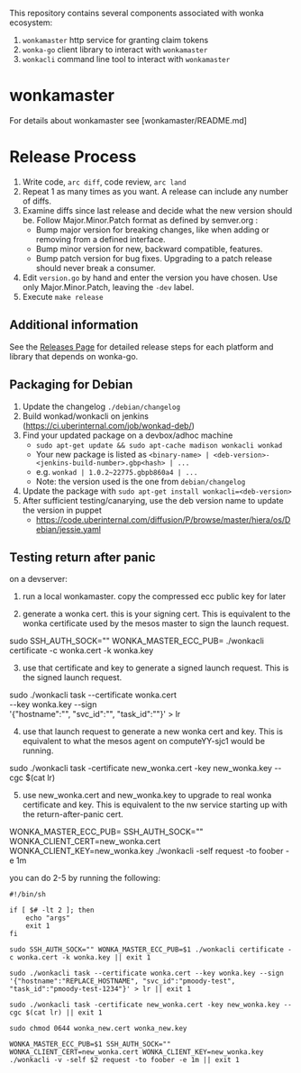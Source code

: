 This repository contains several components associated with wonka ecosystem:
1. `wonkamaster` http service for granting claim tokens
2. `wonka-go` client library to interact with `wonkamaster`
3. `wonkacli` command line tool to interact with `wonkamaster`

# wonkamaster

For details about wonkamaster see [wonkamaster/README.md]

# Release Process

1. Write code, `arc diff`, code review, `arc land`
2. Repeat 1 as many times as you want. A release can include any number of
   diffs.
3. Examine diffs since last release and decide what the new version should be.
   Follow Major.Minor.Patch format as defined by semver.org :
   * Bump major version for breaking changes, like when adding or removing
     from a defined interface.
   * Bump minor version for new, backward compatible, features.
   * Bump patch version for bug fixes. Upgrading to a patch release should
     never break a consumer.
4. Edit `version.go` by hand and enter the version you have chosen.
   Use only Major.Minor.Patch, leaving the `-dev` label.
5. Execute `make release`

## Additional information

See the [Releases Page](https://code.uberinternal.com/w/projects/security/galileo/runbooks/releases/)
for detailed release steps for each platform and library that depends on wonka-go.

## Packaging for Debian

1. Update the changelog `./debian/changelog`
2. Build wonkad/wonkacli on jenkins (https://ci.uberinternal.com/job/wonkad-deb/)
3. Find your updated package on a devbox/adhoc machine
   * `sudo apt-get update && sudo apt-cache madison wonkacli wonkad`
   * Your new package is listed as `<binary-name> | <deb-version>-<jenkins-build-number>.gbp<hash> | ...`
   * e.g. `wonkad | 1.0.2~22775.gbpb860a4 | ...`
   * Note: the version used is the one from `debian/changelog`
4. Update the package with `sudo apt-get install wonkacli=<deb-version>`
5. After sufficient testing/canarying, use the deb version name to update the version in puppet
   * https://code.uberinternal.com/diffusion/P/browse/master/hiera/os/Debian/jessie.yaml

## Testing return after panic

on a devserver:

1. run a local wonkamaster. copy the compressed ecc public key for later

2. generate a wonka cert. this is your signing cert. This is equivalent to the
   wonka certificate used by the mesos master to sign the launch request.

  sudo SSH_AUTH_SOCK="" WONKA_MASTER_ECC_PUB=<ecckey> ./wonkacli certificate -c wonka.cert -k wonka.key

3. use that certificate and key to generate a signed launch request. This is the signed
   launch request.

  sudo ./wonkacli task --certificate wonka.cert \
       --key wonka.key --sign \
       '{"hostname":"<your devserver name>", "svc_id":"<some service id>", "task_id":"<some task id>"}' > lr

4. use that launch request to generate a new wonka cert and key. This is equivalent
   to what the mesos agent on computeYY-sjc1 would be running.

  sudo ./wonkacli task -certificate new_wonka.cert -key new_wonka.key --cgc $(cat lr)

5. use new_wonka.cert and new_wonka.key to upgrade to real wonka certificate and key.
   This is equivalent to the nw service starting up with the return-after-panic cert.

  WONKA_MASTER_ECC_PUB=<ecckey> SSH_AUTH_SOCK="" WONKA_CLIENT_CERT=new_wonka.cert WONKA_CLIENT_KEY=new_wonka.key ./wonkacli -self <your task id> request -to foober -e 1m

you can do 2-5 by running the following:

```
#!/bin/sh

if [ $# -lt 2 ]; then
    echo "args"
    exit 1
fi

sudo SSH_AUTH_SOCK="" WONKA_MASTER_ECC_PUB=$1 ./wonkacli certificate -c wonka.cert -k wonka.key || exit 1

sudo ./wonkacli task --certificate wonka.cert --key wonka.key --sign '{"hostname":"REPLACE_HOSTNAME", "svc_id":"pmoody-test", "task_id":"pmoody-test-1234"}' > lr || exit 1

sudo ./wonkacli task -certificate new_wonka.cert -key new_wonka.key --cgc $(cat lr) || exit 1

sudo chmod 0644 wonka_new.cert wonka_new.key

WONKA_MASTER_ECC_PUB=$1 SSH_AUTH_SOCK="" WONKA_CLIENT_CERT=new_wonka.cert WONKA_CLIENT_KEY=new_wonka.key ./wonkacli -v -self $2 request -to foober -e 1m || exit 1

```
